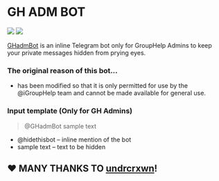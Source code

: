 # GH ADM BOT
[![](https://img.shields.io/badge/Overview-@iGroupHelp-blue)](https://t.me/iGroupHelp) 
[![](https://img.shields.io/badge/Channel-@enGroupHelp-blue)](https://t.me/enGroupHelp)

[GHadmBot](https://t.me/ghadmbot) is an inline Telegram bot only for GroupHelp Admins to keep your private messages hidden from prying eyes.

### The original reason of this bot...
- has been modified so that it is only permitted for use by the @iGroupHelp team and cannot be made available for general use.

### Input template (Only for GH Admins)
> @GHadmBot sample text
- @hidethisbot – inline mention of the bot
- sample text – text to be hidden

## ❤️ MANY THANKS TO [undrcrxwn](https://t.me/undrcrxwn)!
